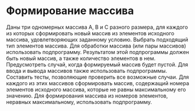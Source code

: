 ﻿# Формирование массива
Даны три одномерных массива А, В и С разного размера, для каждого из которых сформировать новый массив из элементов исходного массива, удовлетворяющих заданному условию. Выбрать подходящий тип элементов массива. Для обработки массива (или пары массивов) использовать подпрограмму. Результатом этой подпрограммы должен быть новый массив, а также количество элементов в нем. Предусмотреть случай, когда формируемый массив будет пустой. Для ввода и вывода массивов также использовать подпрограммы. Составить тесты, позволяющие проверить все возможные случаи. Для каждого из этих массивов сформировать массив, содержащий номера элементов исходного массива, которые не равны максимальному его значению. Для формирования массива из номеров элементов, неравных максимальному, использовать подпрограмму.
